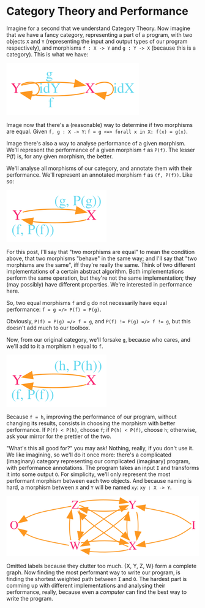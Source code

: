 # Category Theory and Performance

Imagine for a second that we understand Category Theory. Now imagine that we
have a fancy category, representing a part of a program, with two objects `X`
and `Y` (representing the input and output types of our program respectively),
and morphisms `f : X -> Y` and `g : Y -> X` (because this is a category). This
is what we have:

![Category](../assets/ctp-cat.svg)

Image now that there's a (reasonable) way to determine if two morphisms are
equal. Given `f, g : X -> Y`: `f = g <=> forall x in X: f(x) = g(x)`.

Image there's also a way to analyse performance of a given morphism. We'll
represent the performance of a given morphism `f` as `P(f)`. The lesser P(f)
is, for any given morphism, the better.

We'll analyse all morphisms of our category, and annotate them with their
performance. We'll represent an annotated morphism `f` as `(f, P(f))`. Like so:

![Category w/ Performance Analysis](../assets/ctp-cat-perf.svg)

For this post, I'll say that "two morphisms are equal" to mean the condition
above, that two morphisms "behave" in the same way; and I'll say that "two
morphisms are the same", iff they're really the same. Think of two different
implementations of a certain abstract algorithm. Both implementations perform
the same operation, but they're not the same implementation; they (may
possibly) have different properties. We're interested in performance here.

So, two equal morphisms `f` and `g` do not necessarily have equal performance:
`f = g =/> P(f) = P(g)`.

Obviously, `P(f) = P(g) =/> f = g`, and `P(f) != P(g) =/> f != g`, but this
doesn't add much to our toolbox.

Now, from our original category, we'll forsake `g`, because who cares, and
we'll add to it a morphism `h` equal to `f`.

![Category w/ Performance Analysis & h](../assets/ctp-cat-perf-h.svg)

Because `f = h`, improving the performance of our program, without changing its
results, consists in choosing the morphism with better performance. If
`P(f) < P(h)`, choose `f`; if `P(h) < P(f)`, choose `h`; otherwise, ask
your mirror for the prettier of the two.

"What's this all good for?" you may ask! Nothing, really, if you don't use it.
We like imagining, so we'll do it once more: there's a complicated (imaginary)
category representing our complicated (imaginary) program, with performance
annotations. The program takes an input `I` and transforms it into some output
`O`. For simplicity, we'll only represent the most performant morphism between
each two objects. And because naming is hard, a morphism between `X` and `Y`
will be named `xy`: `xy : X -> Y`.

![Complicated Category](../assets/ctp-complicated-cat.svg)

Omitted labels because they clutter too much. {X, Y, Z, W} form a complete
graph. Now finding the most performant way to write our program, is finding the
shortest weighted path between `I` and `O`. The hardest part is comming up with
different implementations and analysing their performance, really, because even
a _computer_ can find the best way to write the program.
